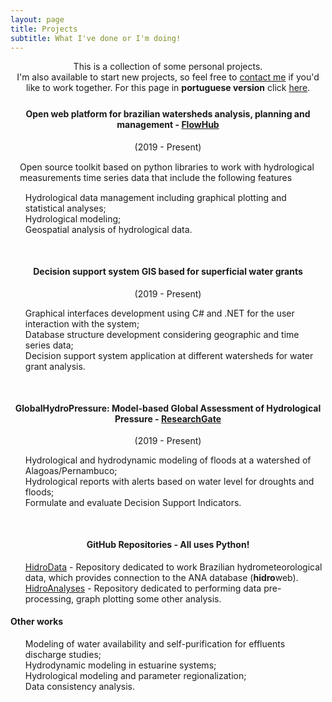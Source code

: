```yaml
---
layout: page
title: Projects
subtitle: What I've done or I'm doing!
---
```

<div style="text-align: center;margin-bottom: 25px">
This is a collection of some personal projects.<br>
I'm also available to start new projects, so feel free to <a href="/about">contact me</a>  if you'd like to work together.
For this page in <b>portuguese version</b> click <a href="/projetos">here</a>.
</div>

<div style="text-align: center;margin-bottom: 10px">
<h4>Open web platform for brazilian watersheds analysis, planning and management - <a href="http://flowhub.com.br/" target="_blank">FlowHub</a>
</h4>
<p style="margin:0px;font-size: 14px">(2019 - Present)</p>
</div>
<p style="margin:15px">Open source toolkit based on python libraries to work with hydrological measurements time series data that include the following features</p>
<ul style="list-style: none;">
<li><i class="fa fa-table" aria-hidden="true"></i> Hydrological data management including graphical plotting and statistical analyses;</li>
<li><i class="fa fa-cogs" aria-hidden="true"></i> Hydrological modeling;</li>
<li><i class="fa fa-globe"></i> Geospatial analysis of hydrological data.</li>
</ul>

<div style="text-align: center;margin-bottom: 10px;margin-top: 50px">
<h4>Decision support system GIS based for superficial water grants
</h4>
<p style="margin:0px;font-size: 14px">(2019 - Present)</p>
</div>
<ul style="list-style: none;">
<li><i class="fa fa-desktop" aria-hidden="true"></i> Graphical interfaces development using C# and .NET for the user interaction with the system;</li>
<li><i class="fa fa-database" aria-hidden="true"></i> Database structure development considering geographic and time series data;</li>
<li><i class="fa fa-tint" aria-hidden="true"></i> Decision support system application at different watersheds for water grant analysis.</li>
</ul>

<div style="text-align: center;margin-bottom: 10px;margin-top: 50px">
<h4>GlobalHydroPressure: Model-based Global Assessment of Hydrological Pressure - <a href="https://www.researchgate.net/project/GlobalHydroPressure-Model-based-Global-Assessment-of-Hydrological-Pressure" target="_blank">ResearchGate</a>
</h4>
<p style="margin:0px;font-size: 14px">(2019 - Present)</p>
</div>
<ul style="list-style: none;">
<li><i class="fa fa-cogs" aria-hidden="true"></i> Hydrological and hydrodynamic modeling of floods at a watershed of Alagoas/Pernambuco;</li>
<li><i class="fa fa-exclamation-triangle" aria-hidden="true"></i> Hydrological reports with alerts based on water level for droughts and floods;</li>
<li><i class="fa fa-file" aria-hidden="true"></i> Formulate and evaluate Decision Support Indicators.</li>
</ul>

<div style="text-align: center;margin-bottom: 10px;margin-top: 50px">
<h4>GitHub Repositories - All uses Python!
</h4>
</div>
<ul style="list-style: none;">
<li><i class="fa fa-folder-open" aria-hidden="true"></i> <a href="https://github.com/wallissoncarvalho/HidroData" target="_blank">HidroData</a> -
Repository dedicated to work Brazilian hydrometeorological data, which provides connection to the ANA database (<b>hidro</b>web).</li>
<li><i class="fa fa-folder-open" aria-hidden="true"></i> <a href="https://github.com/wallissoncarvalho/HydroAnalyses" target="_blank">HidroAnalyses</a> -
Repository dedicated to performing data pre-processing, graph plotting some other analysis.</li>
</ul>

#### Other works
<ul style="list-style: none;">
<li><i class="fa fa-check" aria-hidden="true"></i> Modeling of water availability and self-purification for effluents discharge studies;</li>
<li><i class="fa fa-check" aria-hidden="true"></i> Hydrodynamic modeling in estuarine systems;</li>
<li><i class="fa fa-check" aria-hidden="true"></i> Hydrological modeling and parameter regionalization;</li>
<li><i class="fa fa-check" aria-hidden="true"></i> Data consistency analysis.</li>
</ul>